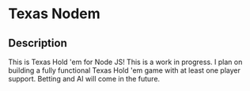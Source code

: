 # Texas Nodem

## Description

This is Texas Hold 'em for Node JS! This is a work in progress. I plan on building a fully functional Texas Hold 'em game with at least one player support. Betting and AI will come in the future.
